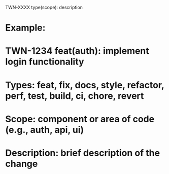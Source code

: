 TWN-XXXX type(scope): description

# Example:

# TWN-1234 feat(auth): implement login functionality

#

# Types: feat, fix, docs, style, refactor, perf, test, build, ci, chore, revert

# Scope: component or area of code (e.g., auth, api, ui)

# Description: brief description of the change
